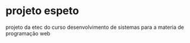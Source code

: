 # projeto espeto
 projeto da etec do curso desenvolvimento de sistemas para a  materia de programação web
